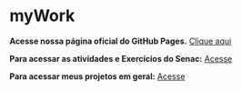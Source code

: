 # myWork 

**Acesse nossa página oficial do GitHub Pages.** [Clique aqui](https://mathzinxss.github.io/myWorks/)
 
**Para acessar as atividades e Exercícios do Senac:** [Acesse](https://mathzinxss.github.io/myWorks/myClassesAtSenac/)

**Para acessar meus projetos em geral:** [Acesse](https://mathzinxss.github.io/myWorks/myProjects/)
